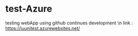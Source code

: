 # test-Azure
testing webApp using github continues development \n
link : https://juunitest.azurewebsites.net/
